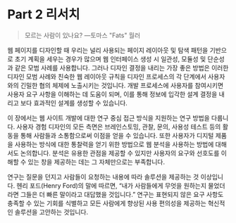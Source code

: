 # Part 2 리서치

> 모르는 사람이 있나요?
> —토마스 "Fats" 월러

웹 페이지를 디자인할 때 우리는 널리 사용되는 페이지 레이아웃 및 탐색 패턴을 기반으로 초기 계획을 세우는 경우가 많으며 웹 인터페이스 생성 시 일관성, 모듈성 및 단순성과 같은 모범 사례를 사용합니다. 그러나 디자인 결정을 내리는 가장 좋은 방법은 이러한 디자인 모범 사례와 친숙한 웹 레이아웃 규칙을 디자인 프로세스의 각 단계에서 사용자와의 긴밀한 협의 체제에 노출시키는 것입니다. 개발 프로세스에 사용자를 참여시키면 사용자 요구 사항을 이해하는 데 도움이 되며, 이를 통해 정보에 입각한 설계 결정을 내리고 보다 효과적인 설계를 생성할 수 있습니다.

이 장에서는 웹 사이트 개발에 대한 연구 중심 접근 방식을 지원하는 연구 방법을 다룹니다. 사용자 경험 디자인의 모든 측면은 브레인스토밍, 관찰, 문의, 사용성 테스트 등의 활동을 통해 사람들과 소통함으로써 이점을 얻을 수 있습니다. 또한 사용자가 디지털 제품을 사용하는 방식에 대한 통찰력을 얻기 위한 방법으로 웹 분석을 사용하는 방법에 대해서도 논의합니다. 분석은 유용한 관점을 제공할 수 있지만 사용자의 요구와 선호도를 이해할 수 있는 창을 제공하는 데는 그 자체만으로는 부족합니다.

연구는 질문을 던지고 사람들이 요청하는 내용에 따라 솔루션을 제공하는 것 이상입니다. 헨리 포드(Henry Ford)의 말에 따르면, “내가 사람들에게 무엇을 원하는지 물었더라면 그들은 더 빠른 말이라고 대답했을 것입니다.” 연구는 표현되지 않은 요구 사항도 충족할 수 있는 기회를 식별하고 모든 사람에게 향상된 사용 편의성을 제공하는 혁신적인 솔루션을 고안하는 것입니다.
